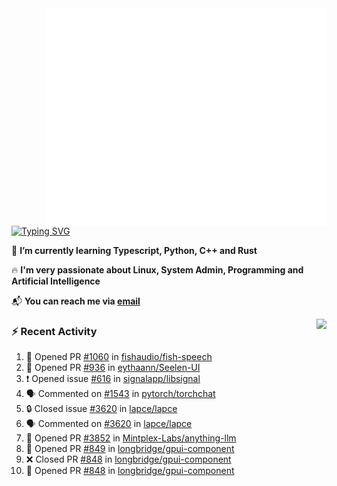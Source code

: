 <img align="right" width="450" src="github-metrics.svg">

[![Typing SVG](https://readme-typing-svg.herokuapp.com?duration=2500&vCenter=true&width=200&height=40&lines=Hello+World+👋)](https://git.io/typing-svg)

🌱 **I’m currently learning Typescript, Python, C++ and Rust**

🔥 **I'm very passionate about Linux, System Admin, Programming and Artificial Intelligence**

📬 **You can reach me via [email](mailto:shixian_sheng-2@protonmail.com)**

<a>
    <img align="right" height=210px src="https://github-readme-stats.vercel.app/api?username=KPCOFGS&theme=tokyonight&show_icons=true&show=prs_merged">
</a>

### ⚡ **Recent Activity**
<!--START_SECTION:activity-->
1. 💪 Opened PR [#1060](https://github.com/fishaudio/fish-speech/pull/1060) in [fishaudio/fish-speech](https://github.com/fishaudio/fish-speech)
2. 💪 Opened PR [#936](https://github.com/eythaann/Seelen-UI/pull/936) in [eythaann/Seelen-UI](https://github.com/eythaann/Seelen-UI)
3. ❗ Opened issue [#616](https://github.com/signalapp/libsignal/issues/616) in [signalapp/libsignal](https://github.com/signalapp/libsignal)
4. 🗣 Commented on [#1543](https://github.com/pytorch/torchchat/issues/1543#issuecomment-2893936092) in [pytorch/torchchat](https://github.com/pytorch/torchchat)
5. 🔒 Closed issue [#3620](https://github.com/lapce/lapce/issues/3620) in [lapce/lapce](https://github.com/lapce/lapce)
6. 🗣 Commented on [#3620](https://github.com/lapce/lapce/issues/3620#issuecomment-2891776733) in [lapce/lapce](https://github.com/lapce/lapce)
7. 💪 Opened PR [#3852](https://github.com/Mintplex-Labs/anything-llm/pull/3852) in [Mintplex-Labs/anything-llm](https://github.com/Mintplex-Labs/anything-llm)
8. 💪 Opened PR [#849](https://github.com/longbridge/gpui-component/pull/849) in [longbridge/gpui-component](https://github.com/longbridge/gpui-component)
9. ❌ Closed PR [#848](https://github.com/longbridge/gpui-component/pull/848) in [longbridge/gpui-component](https://github.com/longbridge/gpui-component)
10. 💪 Opened PR [#848](https://github.com/longbridge/gpui-component/pull/848) in [longbridge/gpui-component](https://github.com/longbridge/gpui-component)
<!--END_SECTION:activity-->

<div align="center">
